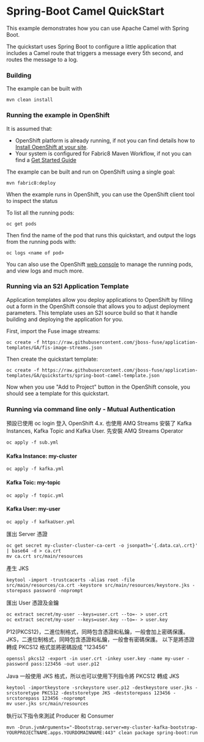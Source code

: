# Spring-Boot Camel QuickStart

This example demonstrates how you can use Apache Camel with Spring Boot.

The quickstart uses Spring Boot to configure a little application that includes a Camel route that triggers a message every 5th second, and routes the message to a log.

### Building

The example can be built with

    mvn clean install

### Running the example in OpenShift

It is assumed that:
- OpenShift platform is already running, if not you can find details how to [Install OpenShift at your site](https://docs.openshift.com/container-platform/3.3/install_config/index.html).
- Your system is configured for Fabric8 Maven Workflow, if not you can find a [Get Started Guide](https://access.redhat.com/documentation/en/red-hat-jboss-middleware-for-openshift/3/single/red-hat-jboss-fuse-integration-services-20-for-openshift/)

The example can be built and run on OpenShift using a single goal:

    mvn fabric8:deploy

When the example runs in OpenShift, you can use the OpenShift client tool to inspect the status

To list all the running pods:

    oc get pods

Then find the name of the pod that runs this quickstart, and output the logs from the running pods with:

    oc logs <name of pod>

You can also use the OpenShift [web console](https://docs.openshift.com/container-platform/3.3/getting_started/developers_console.html#developers-console-video) to manage the
running pods, and view logs and much more.

### Running via an S2I Application Template

Application templates allow you deploy applications to OpenShift by filling out a form in the OpenShift console that allows you to adjust deployment parameters.  This template uses an S2I source build so that it handle building and deploying the application for you.

First, import the Fuse image streams:

    oc create -f https://raw.githubusercontent.com/jboss-fuse/application-templates/GA/fis-image-streams.json

Then create the quickstart template:

    oc create -f https://raw.githubusercontent.com/jboss-fuse/application-templates/GA/quickstarts/spring-boot-camel-template.json

Now when you use "Add to Project" button in the OpenShift console, you should see a template for this quickstart. 

### Running via command line only - Mutual Authentication

預設已使用 oc login 登入 OpenShift 4.x. 也使用 AMQ Streams 安裝了 Kafka Instances, Kafka Topic and Kafka User. 先安裝 AMQ Streams Operator

    oc apply -f sub.yml

#### Kafka Instance: my-cluster

    oc apply -f kafka.yml

#### Kafka Toic: my-topic

    oc apply -f topic.yml

#### Kafka User: my-user

    oc apply -f kafkaUser.yml

匯出 Server 憑證

    oc get secret my-cluster-cluster-ca-cert -o jsonpath='{.data.ca\.crt}' | base64 -d > ca.crt
    mv ca.crt src/main/resources

產生 JKS

    keytool -import -trustcacerts -alias root -file src/main/resources/ca.crt -keystore src/main/resources/keystore.jks -storepass password -noprompt


匯出 User 憑證及金鑰

    oc extract secret/my-user --keys=user.crt --to=- > user.crt
    oc extract secret/my-user --keys=user.key --to=- > user.key

P12(PKCS12)，二進位制格式，同時包含憑證和私鑰，一般會加上密碼保護。JKS，二進位制格式，同時包含憑證和私鑰，一般會有密碼保護。
以下是將憑證轉成 PKCS12 格式並將密碼設成 "123456"

    openssl pkcs12 -export -in user.crt -inkey user.key -name my-user -password pass:123456 -out user.p12

Java 一般使用 JKS 格式，所以也可以使用下列指令將 PKCS12 轉成 JKS

    keytool -importkeystore -srckeystore user.p12 -destkeystore user.jks -srcstoretype PKCS12 -deststoretype JKS -deststorepass 123456 -srcstorepass 123456 -noprompt
    mv user.jks src/main/resources

執行以下指令來測試 Producer 和 Consumer

    mvn -Drun.jvmArguments="-Dbootstrap.server=my-cluster-kafka-bootstrap-YOURPROJECTNAME.apps.YOURDOMAINNAME:443" clean package spring-boot:run


